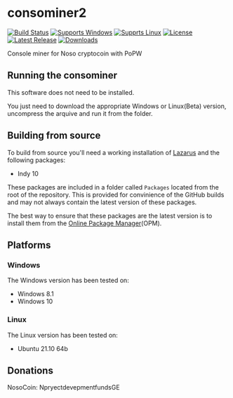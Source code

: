 # consominer2
[![Build Status](https://github.com/Noso-Project/consominer2/workflows/build/badge.svg?branch=main)](https://github.com/Noso-Project/consominer2/actions)
[![Supports Windows](https://img.shields.io/badge/support-Windows-blue?logo=Windows)](https://github.com/Noso-Project/consominer2/releases/latest)
[![Supprts Linux](https://img.shields.io/badge/support-Linux-yellow?logo=Linux)](https://github.com/Noso-Project/consominer2/releases/latest)
[![License](https://img.shields.io/github/license/Noso-Project/consominer2)](https://github.com/Noso-Project/consominer2/blob/main/LICENSE)
[![Latest Release](https://img.shields.io/github/v/release/Noso-Project/consominer2?label=latest%20release)](https://github.com/Noso-Project/consominer2/releases/latest)
[![Downloads](https://img.shields.io/github/downloads/Noso-Project/consominer2/total)](https://github.com/Noso-Project/consominer2/releases)

Console miner for Noso cryptocoin with PoPW

## Running the consominer

This software does not need to be installed.

You just need to download the appropriate Windows or Linux(Beta) version, uncompress the arquive and run it from the folder.

## Building from source

To build from source you'll need a working installation of [Lazarus](https://www.lazarus-ide.org/index.php?page=downloads) and the following packages:

- Indy 10

These packages are included in a folder called `Packages` located from the root of the repository. This is provided for convinience of the GitHub builds and may not always contain the latest version of these packages.

The best way to ensure that these packages are the latest version is to install them from the [Online Package Manager](https://wiki.freepascal.org/Online_Package_Manager)(OPM).

## Platforms

### Windows

The Windows version has been tested on:

- Windows 8.1
- Windows 10

### Linux

The Linux version has been tested on:

- Ubuntu 21.10 64b

## Donations

NosoCoin: NpryectdevepmentfundsGE

